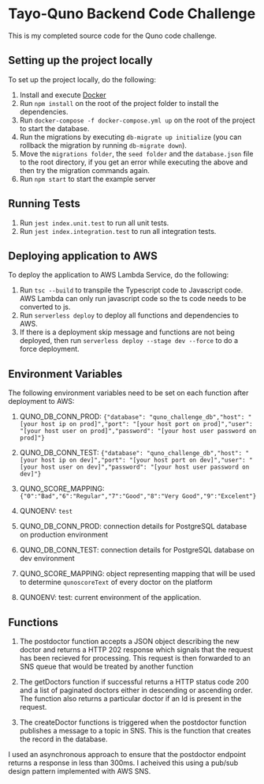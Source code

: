 # Tayo-Quno Backend Code Challenge

This is my completed source code for the Quno code challenge.

## Setting up the project locally

To set up the project locally, do the following:

1. Install and execute [Docker](https://www.docker.com/)
2. Run `npm install` on the root of the project folder to install the dependencies.
3. Run `docker-compose -f docker-compose.yml up` on the root of the project to start the database.
4. Run the migrations by executing `db-migrate up initialize` (you can rollback the migration by running `db-migrate down`).
5. Move the `migrations folder`, the `seed folder` and the `database.json` file to the root directory, if you get an error while executing the above and then try the migration commands again.
6. Run `npm start` to start the example server

## Running Tests

1. Run `jest index.unit.test` to run all unit tests.
2. Run `jest index.integration.test` to run all integration tests.

## Deploying application to AWS

To deploy the application to AWS Lambda Service, do the following:

1. Run `tsc --build` to transpile the Typescript code to Javascript code. AWS Lambda can only run javascript code so the ts code needs to be converted to js.
2. Run `serverless deploy` to deploy all functions and dependencies to AWS.
3. If there is a deployment skip message and functions are not being deployed, then run `serverless deploy --stage dev --force` to do a force deployment.

## Environment Variables

The following environment variables need to be set on each function after deployment to AWS:

1. QUNO_DB_CONN_PROD: `{"database": "quno_challenge_db","host": "[your host ip on prod]","port": "[your host port on prod]","user": "[your host user on prod]","password": "[your host user password on prod]"}`
2. QUNO_DB_CONN_TEST: `{"database": "quno_challenge_db","host": "[your host ip on dev]","port": "[your host port on dev]","user": "[your host user on dev]","password": "[your host user password on dev]"}`
3. QUNO_SCORE_MAPPING: `{"0":"Bad","6":"Regular","7":"Good","8":"Very Good","9":"Excelent"}`
4. QUNOENV: `test`

1. QUNO_DB_CONN_PROD: connection details for PostgreSQL database on production environment
2. QUNO_DB_CONN_TEST: connection details for PostgreSQL database on dev environment
3. QUNO_SCORE_MAPPING: object representing mapping that will be used to determine `qunoscoreText` of every doctor on the platform
4. QUNOENV: test: current environment of the application. 

## Functions

1. The postdoctor function accepts a JSON object describing the new doctor and returns a HTTP 202 response which signals that the request has been
   recieved for processing. This request is then forwarded to an SNS queue that would be treated by another function

2. The getDoctors function if successful returns a HTTP status code 200 and a list of paginated doctors either in descending or ascending order.
   The function also returns a particular doctor if an Id is present in the request.

3. The createDoctor functions is triggered when the postdoctor function publishes a message to a topic in SNS. This is the function that creates the record in the database.

I used an asynchronous approach to ensure that the postdoctor endpoint returns a response in less than 300ms. I acheived this using a pub/sub design pattern implemented with AWS SNS.





